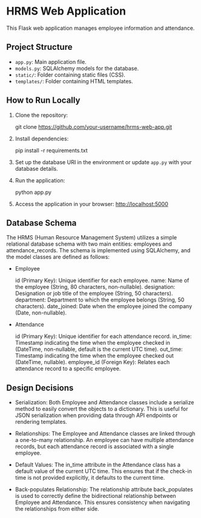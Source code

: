 # HRMS Web Application

This Flask web application manages employee information and attendance.

## Project Structure

- `app.py`: Main application file.
- `models.py`: SQLAlchemy models for the database.
- `static/`: Folder containing static files (CSS).
- `templates/`: Folder containing HTML templates.

## How to Run Locally

1. Clone the repository:

    git clone https://github.com/your-username/hrms-web-app.git

2. Install dependencies:

    pip install -r requirements.txt

3. Set up the database URI in the environment or update `app.py` with your database details.

4. Run the application:

    python app.py

5. Access the application in your browser: [http://localhost:5000](http://localhost:5000)

## Database Schema
The HRMS (Human Resource Management System) utilizes a simple relational database schema with two main entities: employees and attendance_records. The schema is implemented using SQLAlchemy, and the model classes are defined as follows:

- Employee

    id (Primary Key): Unique identifier for each employee.
    name: Name of the employee (String, 80 characters, non-nullable).
    designation: Designation or job title of the employee (String, 50 characters).
    department: Department to which the employee belongs (String, 50 characters).
    date_joined: Date when the employee joined the company (Date, non-nullable).

- Attendance

    id (Primary Key): Unique identifier for each attendance record.
    in_time: Timestamp indicating the time when the employee checked in (DateTime, non-nullable, default is the current UTC time).
    out_time: Timestamp indicating the time when the employee checked out (DateTime, nullable).
    employee_id (Foreign Key): Relates each attendance record to a specific employee.

## Design Decisions

   - Serialization: Both Employee and Attendance classes include a serialize method to easily convert the objects to a dictionary. This is useful for JSON serialization when providing data through API endpoints or rendering templates.

   - Relationships: The Employee and Attendance classes are linked through a one-to-many relationship. An employee can have multiple attendance records, but each attendance record is associated with a single employee.

   - Default Values: The in_time attribute in the Attendance class has a default value of the current UTC time. This ensures that if the check-in time is not provided explicitly, it defaults to the current time.

   - Back-populates Relationship: The relationship attribute back_populates is used to correctly define the bidirectional relationship between Employee and Attendance. This ensures consistency when navigating the relationships from either side.
